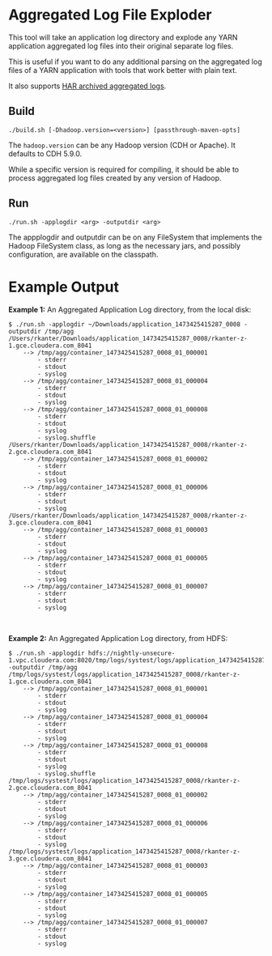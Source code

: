 Aggregated Log File Exploder
============================

This tool will take an application log directory and explode any YARN application aggregated log files
into their original separate log files.

This is useful if you want to do any additional parsing on the aggregated log files of a YARN application
with tools that work better with plain text.

It also supports [HAR archived aggregated logs](http://hadoop.apache.org/docs/current/hadoop-archive-logs/HadoopArchiveLogs.html).

Build
-----
````
./build.sh [-Dhadoop.version=<version>] [passthrough-maven-opts]
````

The ``hadoop.version`` can be any Hadoop version (CDH or Apache).  It defaults to CDH 5.9.0.

While a specific version is required for compiling, it should be able to process aggregated log files created by any version of Hadoop.

Run
---
````
./run.sh -applogdir <arg> -outputdir <arg>
````

The appplogdir and outputdir can be on any FileSystem that implements the Hadoop FileSystem class, as long as the necessary jars, and possibly
configuration, are available on the classpath.


Example Output
=============
**Example 1:** An Aggregated Application Log directory, from the local disk:
````
$ ./run.sh -applogdir ~/Downloads/application_1473425415287_0008 -outputdir /tmp/agg
/Users/rkanter/Downloads/application_1473425415287_0008/rkanter-z-1.gce.cloudera.com_8041
    --> /tmp/agg/container_1473425415287_0008_01_000001
        - stderr
        - stdout
        - syslog
    --> /tmp/agg/container_1473425415287_0008_01_000004
        - stderr
        - stdout
        - syslog
    --> /tmp/agg/container_1473425415287_0008_01_000008
        - stderr
        - stdout
        - syslog
        - syslog.shuffle
/Users/rkanter/Downloads/application_1473425415287_0008/rkanter-z-2.gce.cloudera.com_8041
    --> /tmp/agg/container_1473425415287_0008_01_000002
        - stderr
        - stdout
        - syslog
    --> /tmp/agg/container_1473425415287_0008_01_000006
        - stderr
        - stdout
        - syslog
/Users/rkanter/Downloads/application_1473425415287_0008/rkanter-z-3.gce.cloudera.com_8041
    --> /tmp/agg/container_1473425415287_0008_01_000003
        - stderr
        - stdout
        - syslog
    --> /tmp/agg/container_1473425415287_0008_01_000005
        - stderr
        - stdout
        - syslog
    --> /tmp/agg/container_1473425415287_0008_01_000007
        - stderr
        - stdout
        - syslog
````
<br/>

**Example 2:** An Aggregated Application Log directory, from HDFS:
````
$ ./run.sh -applogdir hdfs://nightly-unsecure-1.vpc.cloudera.com:8020/tmp/logs/systest/logs/application_1473425415287_0008 -outputdir /tmp/agg
/tmp/logs/systest/logs/application_1473425415287_0008/rkanter-z-1.gce.cloudera.com_8041
    --> /tmp/agg/container_1473425415287_0008_01_000001
        - stderr
        - stdout
        - syslog
    --> /tmp/agg/container_1473425415287_0008_01_000004
        - stderr
        - stdout
        - syslog
    --> /tmp/agg/container_1473425415287_0008_01_000008
        - stderr
        - stdout
        - syslog
        - syslog.shuffle
/tmp/logs/systest/logs/application_1473425415287_0008/rkanter-z-2.gce.cloudera.com_8041
    --> /tmp/agg/container_1473425415287_0008_01_000002
        - stderr
        - stdout
        - syslog
    --> /tmp/agg/container_1473425415287_0008_01_000006
        - stderr
        - stdout
        - syslog
/tmp/logs/systest/logs/application_1473425415287_0008/rkanter-z-3.gce.cloudera.com_8041
    --> /tmp/agg/container_1473425415287_0008_01_000003
        - stderr
        - stdout
        - syslog
    --> /tmp/agg/container_1473425415287_0008_01_000005
        - stderr
        - stdout
        - syslog
    --> /tmp/agg/container_1473425415287_0008_01_000007
        - stderr
        - stdout
        - syslog
````
